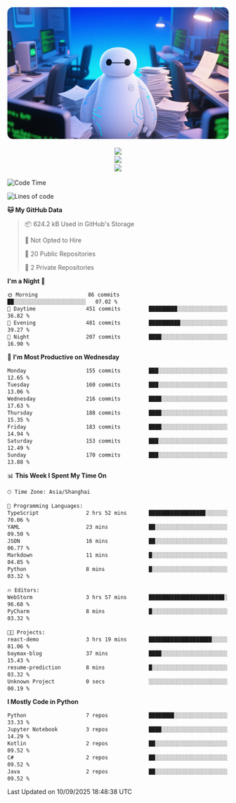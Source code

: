 <div align="center">
  <!--
  <img src="https://readme-typing-svg.demolab.com?font=Zhi+Mang+Xing&size=40&pause=1000&color=000000&center=true&vCenter=true&lines=Baymax%E5%B0%8F%E6%8C%AF;Hello%20World"/><br/>
  -->
  <img src="assets/author_banner.png" height="300"/><br/>
  <br/>
  <img src="https://skillicons.dev/icons?i=python,java,kotlin,c,rust,cs,javascript,typescript" /><br/>
  <img src="https://skillicons.dev/icons?i=pytorch,spring,vue,fastapi,docker,mysql,mongodb,linux" /><br/>
  <img src="https://skillicons.dev/icons?i=idea,pycharm,webstorm,androidstudio,vscode,git,vim,obsidian" /><br/>
</div>

<!--START_SECTION:waka-->
![Code Time](http://img.shields.io/badge/Code%20Time-1%2C313%20hrs%2029%20mins-blue)

![Lines of code](https://img.shields.io/badge/From%20Hello%20World%20I%27ve%20Written-6.1%20million%20lines%20of%20code-blue)

**🐱 My GitHub Data** 

> 📦 624.2 kB Used in GitHub's Storage 
 > 
> 🚫 Not Opted to Hire
 > 
> 📜 20 Public Repositories 
 > 
> 🔑 2 Private Repositories 
 > 
**I'm a Night 🦉** 

```text
🌞 Morning                86 commits          ██░░░░░░░░░░░░░░░░░░░░░░░   07.02 % 
🌆 Daytime                451 commits         █████████░░░░░░░░░░░░░░░░   36.82 % 
🌃 Evening                481 commits         ██████████░░░░░░░░░░░░░░░   39.27 % 
🌙 Night                  207 commits         ████░░░░░░░░░░░░░░░░░░░░░   16.90 % 
```
📅 **I'm Most Productive on Wednesday** 

```text
Monday                   155 commits         ███░░░░░░░░░░░░░░░░░░░░░░   12.65 % 
Tuesday                  160 commits         ███░░░░░░░░░░░░░░░░░░░░░░   13.06 % 
Wednesday                216 commits         ████░░░░░░░░░░░░░░░░░░░░░   17.63 % 
Thursday                 188 commits         ████░░░░░░░░░░░░░░░░░░░░░   15.35 % 
Friday                   183 commits         ████░░░░░░░░░░░░░░░░░░░░░   14.94 % 
Saturday                 153 commits         ███░░░░░░░░░░░░░░░░░░░░░░   12.49 % 
Sunday                   170 commits         ███░░░░░░░░░░░░░░░░░░░░░░   13.88 % 
```


📊 **This Week I Spent My Time On** 

```text
🕑︎ Time Zone: Asia/Shanghai

💬 Programming Languages: 
TypeScript               2 hrs 52 mins       ██████████████████░░░░░░░   70.06 % 
YAML                     23 mins             ██░░░░░░░░░░░░░░░░░░░░░░░   09.50 % 
JSON                     16 mins             ██░░░░░░░░░░░░░░░░░░░░░░░   06.77 % 
Markdown                 11 mins             █░░░░░░░░░░░░░░░░░░░░░░░░   04.85 % 
Python                   8 mins              █░░░░░░░░░░░░░░░░░░░░░░░░   03.32 % 

🔥 Editors: 
WebStorm                 3 hrs 57 mins       ████████████████████████░   96.68 % 
PyCharm                  8 mins              █░░░░░░░░░░░░░░░░░░░░░░░░   03.32 % 

🐱‍💻 Projects: 
react-demo               3 hrs 19 mins       ████████████████████░░░░░   81.06 % 
baymax-blog              37 mins             ████░░░░░░░░░░░░░░░░░░░░░   15.43 % 
resume-prediction        8 mins              █░░░░░░░░░░░░░░░░░░░░░░░░   03.32 % 
Unknown Project          0 secs              ░░░░░░░░░░░░░░░░░░░░░░░░░   00.19 % 
```

**I Mostly Code in Python** 

```text
Python                   7 repos             ████████░░░░░░░░░░░░░░░░░   33.33 % 
Jupyter Notebook         3 repos             ████░░░░░░░░░░░░░░░░░░░░░   14.29 % 
Kotlin                   2 repos             ██░░░░░░░░░░░░░░░░░░░░░░░   09.52 % 
C#                       2 repos             ██░░░░░░░░░░░░░░░░░░░░░░░   09.52 % 
Java                     2 repos             ██░░░░░░░░░░░░░░░░░░░░░░░   09.52 % 
```




 Last Updated on 10/09/2025 18:48:38 UTC
<!--END_SECTION:waka-->





